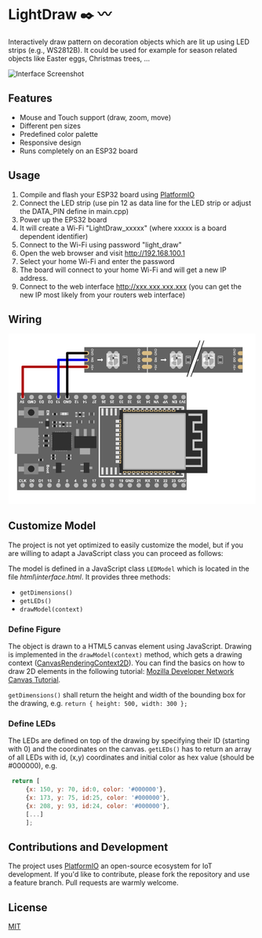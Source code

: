 # LightDraw :black_nib: :wavy_dash:

Interactively draw pattern on decoration objects which are lit up using LED strips (e.g., WS2812B).
It could be used for example for season related objects like Easter eggs, Christmas trees, ...

![Interface Screenshot](https://user-images.githubusercontent.com/4541256/121790042-88e64200-cbdb-11eb-9c65-107cbc9c7a4e.gif)

## Features

- Mouse and Touch support (draw, zoom, move)
- Different pen sizes
- Predefined color palette
- Responsive design
- Runs completely on an ESP32 board

## Usage

1. Compile and flash your ESP32 board using [PlatformIO](http://platformio.org)
2. Connect the LED strip (use pin 12 as data line for the LED strip or adjust the DATA_PIN define in main.cpp)
3. Power up the EPS32 board
4. It will create a Wi-Fi "LightDraw_xxxxx" (where xxxxx is a board dependent identifier)
5. Connect to the Wi-Fi using password "light_draw"
6. Open the web browser and visit http://192.168.100.1
7. Select your home Wi-Fi and enter the password
8. The board will connect to your home Wi-Fi and will get a new IP address.
9. Connect to the web interface http://xxx.xxx.xxx.xxx (you can get the new IP most likely from your routers web interface)

## Wiring

![Wiring for Light Draw](docs/LightDraw_Wiring.png)

## Customize Model

The project is not yet optimized to easily customize the model, but if you are willing to adapt a JavaScript class you can proceed as follows:

The model is defined in a JavaScript class `LEDModel` which is located in the file _html\interface.html_.
It provides three methods:

- `getDimensions()`
- `getLEDs()`
- `drawModel(context)`

### Define Figure

The object is drawn to a HTML5 canvas element using JavaScript. Drawing is implemented in the `drawModel(context)` method, which gets a drawing context ([CanvasRenderingContext2D](https://developer.mozilla.org/en-US/docs/Web/API/CanvasRenderingContext2D)).
You can find the basics on how to draw 2D elements in the following tutorial: [Mozilla Developer Network Canvas Tutorial](https://developer.mozilla.org/en-US/docs/Web/API/Canvas_API/Tutorial).

`getDimensions()` shall return the height and width of the bounding box for the drawing, e.g. `return { height: 500, width: 300 };`

### Define LEDs

The LEDs are defined on top of the drawing by specifying their ID (starting with 0) and the coordinates on the canvas.
`getLEDs()` has to return an array of all LEDs with id, (x,y) coordinates and initial color as hex value (should be #000000), e.g.

```javascript
 return [
     {x: 150, y: 70, id:0, color: '#000000'},
     {x: 173, y: 75, id:25, color: '#000000'},
     {x: 208, y: 93, id:24, color: '#000000'},
     [...]
     ];
```

## Contributions and Development

The project uses [PlatformIO](http://platformio.org) an open-source ecosystem for IoT development.
If you'd like to contribute, please fork the repository and use a feature branch. Pull requests are warmly welcome.

## License

[MIT](https://choosealicense.com/licenses/mit/)
